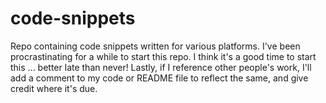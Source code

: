 # code-snippets
Repo containing code snippets written for various platforms.
I've been procrastinating for a while to start this repo. I think it's a good time to start this ... better late than never! 
Lastly, if I reference other people's work, I'll add a comment to my code or README file to reflect the same, and give credit where it's due. 
